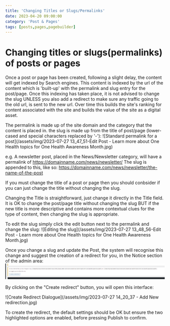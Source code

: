 ```yaml
---
title: 'Changing Titles or Slugs/Permalinks'
date: 2023-04-20 09:00:00
category: 'Post & Pages'
tags: [posts,pages,pagebuilder]
---
```


# Changing titles or slugs(permalinks) of posts or pages

Once a post or page has been created, following a slight delay, the content will get indexed by Search engines.  This content is indexed by the url of the content which is 'built-up' with the permalink and slug entry for the post/page.  Once this indexing has taken place, it is not advised to change the slug UNLESS you also add a redirect to make sure any traffic going to the old url, is sent to the new url. Over time this builds the site's ranking for content associated with the site and builds the value of the site as a digital asset.

The permalink is made up of the site domain and the category that the content is placed in.  the slug is made up from the title of post/page (lower-cased and special characters replaced by '-'):
![Standard permalink for a post](/assets/img/2023-07-27 13_47_51-Edit Post - Learn more about One Health topics for One Health Awareness Month.jpg)

e.g. A newsletter post, placed in the News/Newsletter category, will have a permalink of https://domainname.com/news/newsletter/
The slug is appended to this, like so: https://domainname.com/news/newsletter/the-name-of-the-post

If you must change the title of a post or page then you should conbsider if you can just change the title without changing the slug.

Changing the Title is straightforward, just change it directly in the Title field.  It is OK to change the post/page title without changing the slug BUT if the new title is more descriptive and contains more contextual clues for the type of content, then changing the slug is appropriate.

To edit the slug simply click the edit button next to the permalink and change the slug:
![Editing the slug](/assets/img/2023-07-27 13_48_56-Edit Post - Learn more about One Health topics for One Health Awareness Month.jpg)

Once you change a slug and update the Post, the system will recognise this change and suggest the creation of a redirect for you, in the Notice section of the admin area:
![Example of a Redirect warning Notice](/assets/img/Screenshot-2023-07-26-103723.png)

By clicking on the "Create redirect" button, you will open this interface:

![Create Redirect Dialogue](/assets/img/2023-07-27 14_20_37 - Add New redirection.jpg)

To create the redirect, the default settings should be OK but ensure the two highlighted options are enabled, before 
pressing Publish to confirm.